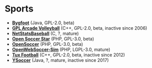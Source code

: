 [comment]: # (autogenerated content, do not edit)
# Sports

- **[Bygfoot](bygfoot.md)** (Java, GPL-2.0, beta)
- **[GPL Arcade Volleyball](gpl_arcade_volleyball.md)** (C++, GPL-2.0, beta, inactive since 2006)
- **[NetStatsBaseball](netstatsbaseball.md)** (C, ?, mature)
- **[Open Soccer Star](open_soccer_star.md)** (PHP, GPL-3.0, beta)
- **[OpenSoccer](open_soccer.md)** (PHP, GPL-3.0, beta)
- **[OpenWebSoccer-Sim](open_web_soccer.md)** (PHP, LGPL-3.0, mature)
- **[Tux Football](tux_football.md)** (C++, GPL-2.0, beta, inactive since 2012)
- **[YSoccer](ysoccer.md)** (Java, ?, mature, inactive since 2017)